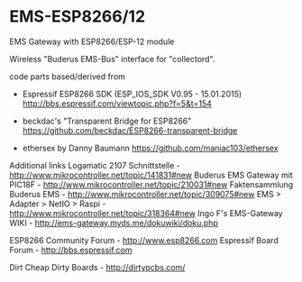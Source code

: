 # EMS-ESP8266/12
EMS Gateway with ESP8266/ESP-12 module

Wireless "Buderus EMS-Bus" interface for "collectord".

code parts based/derived from
- Espressif ESP8266 SDK (ESP_IOS_SDK V0.95 - 15.01.2015)
  http://bbs.espressif.com/viewtopic.php?f=5&t=154

- beckdac's "Transparent Bridge for ESP8266"
  https://github.com/beckdac/ESP8266-transparent-bridge
	
- ethersex by Danny Baumann
  https://github.com/maniac103/ethersex

Additional links
  Logamatic 2107 Schnittstelle   - http://www.mikrocontroller.net/topic/141831#new
  Buderus EMS Gateway mit PIC18F - http://www.mikrocontroller.net/topic/210031#new
  Faktensammlung Buderus EMS     - http://www.mikrocontroller.net/topic/309075#new
  EMS > Adapter > NetIO > Raspi  - http://www.mikrocontroller.net/topic/318364#new
  Ingo F's EMS-Gateway WIKI      - http://ems-gateway.myds.me/dokuwiki/doku.php

  ESP8266 Community Forum        - http://www.esp8266.com
  Espressif Board Forum          - http://bbs.espressif.com

  Dirt Cheap Dirty Boards        - http://dirtypcbs.com/

